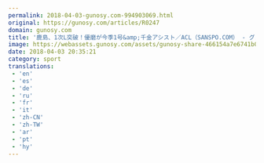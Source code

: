 ```yaml
---
permalink: 2018-04-03-gunosy.com-994903069.html
original: https://gunosy.com/articles/R0247
domain: gunosy.com
title: '鹿島、1次L突破！優磨が今季1号&amp;千金アシスト／ACL（SANSPO.COM） - グノシー'
image: https://webassets.gunosy.com/assets/gunosy-share-466154a7e6741b0dbc8895ceff97e34818892a0e7dbc05d641d2606f8820dd35.jpg
date: 2018-04-03 20:35:21
category: sport
translations: 
 - 'en'
 - 'es'
 - 'de'
 - 'ru'
 - 'fr'
 - 'it'
 - 'zh-CN'
 - 'zh-TW'
 - 'ar'
 - 'pt'
 - 'hy'
---
```


